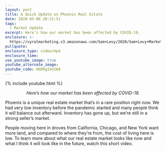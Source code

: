 ```yaml
---
layout: post
title: A Quick Update on Phoenix Real Estate
date: 2020-05-08 20:21:51
tags:
  - Market Update
excerpt: Here’s how our market has been affected by COVID-19.
enclosure: >-
  https://vyralmarketing.s3.amazonaws.com/Sam+Levy/2020/Sam+Levy+Market+Update+with+captions.mp4
pullquote:
enclosure_type: video/mp4
enclosure_time:
use_youtube_image: true
youtube_alternate_image:
youtube_code: H6DKgIXe2KA
---
```


{% include youtube.html %}

<p style="text-align: center;"><em>Here’s how our market has been affected by COVID-19.</em></p>

Phoenix is a unique real estate market that’s in a rare position right now. We had very low inventory before the pandemic started and many people think it will balance out afterward. Inventory has gone up, but we’re still in a strong seller’s market.

People moving here in droves from California, Chicago, and New York want more land, and compared to where they’re from, the cost of living here is low. To learn more about what our real estate market looks like now and what I think it will look like in the future, watch this short video.